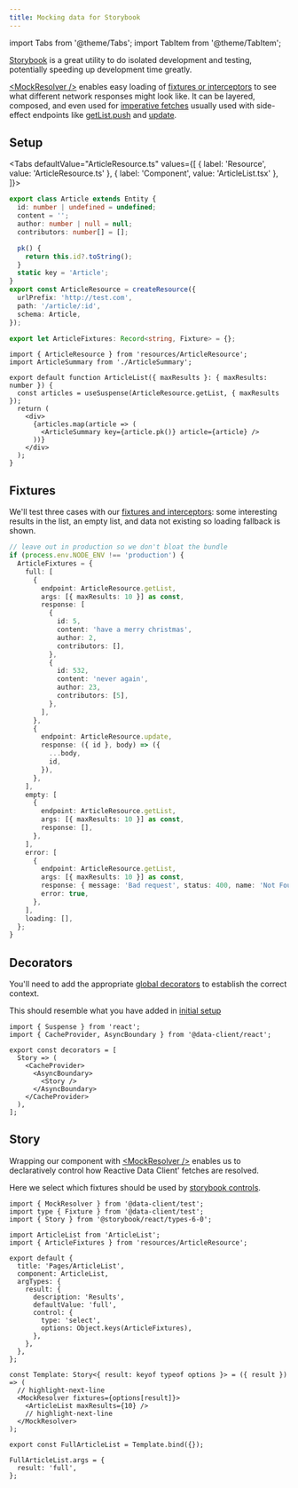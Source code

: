 ```yaml
---
title: Mocking data for Storybook
---
```


<head>
  <title>Mocking data for Storybook</title>
  <meta name="docsearch:pagerank" content="10"/>
</head>

import Tabs from '@theme/Tabs';
import TabItem from '@theme/TabItem';

[Storybook](https://storybook.js.org/) is a great utility to do isolated development and
testing, potentially speeding up development time greatly.

[&lt;MockResolver /\>](../api/MockResolver.md) enables easy loading of [fixtures or interceptors](../api/Fixtures.md) to see what
different network responses might look like. It can be layered, composed, and even used
for [imperative fetches](../api/Controller.md#fetch) usually used with side-effect endpoints like [getList.push](/rest/api/createResource#push) and [update](/rest/api/createResource#update).

## Setup

<Tabs
defaultValue="ArticleResource.ts"
values={[
{ label: 'Resource', value: 'ArticleResource.ts' },
{ label: 'Component', value: 'ArticleList.tsx' },
]}>
<TabItem value="ArticleResource.ts">

```typescript title="ArticleResource.ts"
export class Article extends Entity {
  id: number | undefined = undefined;
  content = '';
  author: number | null = null;
  contributors: number[] = [];

  pk() {
    return this.id?.toString();
  }
  static key = 'Article';
}
export const ArticleResource = createResource({
  urlPrefix: 'http://test.com',
  path: '/article/:id',
  schema: Article,
});

export let ArticleFixtures: Record<string, Fixture> = {};
```

</TabItem>
<TabItem value="ArticleList.tsx">

```tsx title="ArticleList.tsx"
import { ArticleResource } from 'resources/ArticleResource';
import ArticleSummary from './ArticleSummary';

export default function ArticleList({ maxResults }: { maxResults: number }) {
  const articles = useSuspense(ArticleResource.getList, { maxResults });
  return (
    <div>
      {articles.map(article => (
        <ArticleSummary key={article.pk()} article={article} />
      ))}
    </div>
  );
}
```

</TabItem>
</Tabs>

## Fixtures

We'll test three cases with our [fixtures and interceptors](../api/Fixtures.md): some interesting results in the list, an empty list, and data not
existing so loading fallback is shown.

```typescript title="ArticleResource.ts"
// leave out in production so we don't bloat the bundle
if (process.env.NODE_ENV !== 'production') {
  ArticleFixtures = {
    full: [
      {
        endpoint: ArticleResource.getList,
        args: [{ maxResults: 10 }] as const,
        response: [
          {
            id: 5,
            content: 'have a merry christmas',
            author: 2,
            contributors: [],
          },
          {
            id: 532,
            content: 'never again',
            author: 23,
            contributors: [5],
          },
        ],
      },
      {
        endpoint: ArticleResource.update,
        response: ({ id }, body) => ({
          ...body,
          id,
        }),
      },
    ],
    empty: [
      {
        endpoint: ArticleResource.getList,
        args: [{ maxResults: 10 }] as const,
        response: [],
      },
    ],
    error: [
      {
        endpoint: ArticleResource.getList,
        args: [{ maxResults: 10 }] as const,
        response: { message: 'Bad request', status: 400, name: 'Not Found' },
        error: true,
      },
    ],
    loading: [],
  };
}
```

## Decorators

You'll need to add the appropriate [global decorators](https://storybook.js.org/docs/react/writing-stories/decorators#global-decorators) to establish the correct context.

This should resemble what you have added in [initial setup](../getting-started/installation#add-provider-at-top-level-component)

```tsx title=".storybook/preview.tsx"
import { Suspense } from 'react';
import { CacheProvider, AsyncBoundary } from '@data-client/react';

export const decorators = [
  Story => (
    <CacheProvider>
      <AsyncBoundary>
        <Story />
      </AsyncBoundary>
    </CacheProvider>
  ),
];
```

## Story

Wrapping our component with [&lt;MockResolver /\>](../api/MockResolver.md) enables us to declaratively
control how Reactive Data Client' fetches are resolved.

Here we select which fixtures should be used by [storybook controls](https://storybook.js.org/docs/react/essentials/controls).

```tsx title="ArticleList.stories.tsx"
import { MockResolver } from '@data-client/test';
import type { Fixture } from '@data-client/test';
import { Story } from '@storybook/react/types-6-0';

import ArticleList from 'ArticleList';
import { ArticleFixtures } from 'resources/ArticleResource';

export default {
  title: 'Pages/ArticleList',
  component: ArticleList,
  argTypes: {
    result: {
      description: 'Results',
      defaultValue: 'full',
      control: {
        type: 'select',
        options: Object.keys(ArticleFixtures),
      },
    },
  },
};

const Template: Story<{ result: keyof typeof options }> = ({ result }) => (
  // highlight-next-line
  <MockResolver fixtures={options[result]}>
    <ArticleList maxResults={10} />
    // highlight-next-line
  </MockResolver>
);

export const FullArticleList = Template.bind({});

FullArticleList.args = {
  result: 'full',
};
```
